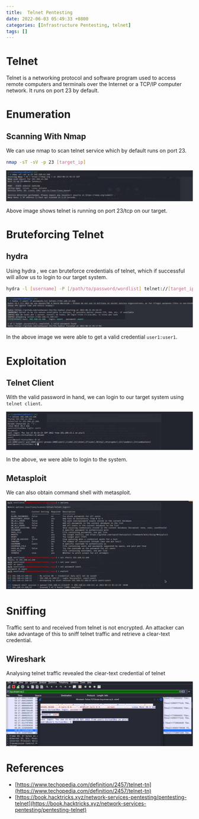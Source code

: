 ```yaml
---
title:  Telnet Pentesting
date: 2022-06-03 05:49:33 +0800
categories: [Infrastructure Pentesting, telnet]
tags: []  
---
```


# Telnet

Telnet is a networking protocol and software program used to access remote computers and terminals over the Internet or a TCP/IP computer network. It runs on port 23 by default.

# Enumeration

## Scanning With Nmap

We can use nmap to scan telnet service which by default runs on port 23.

```bash
nmap -sT -sV -p 23 [target_ip]
```
![telnet](https://raw.githubusercontent.com/cyberkhalid/cyberkhalid.github.io/main/assets/img/ipentest/telnet1.png)

Above image shows telnet is running on port 23/tcp on our target.

# Bruteforcing Telnet

## hydra

Using hydra , we can bruteforce credentials of telnet, which if successful will allow us to login to our target system.

```bash
hydra -l [username] -P [/path/to/password/wordlist] telnet://[target_ip]
```

![telnet](https://raw.githubusercontent.com/cyberkhalid/cyberkhalid.github.io/main/assets/img/ipentest/telnet2.png)

In the above image we were able to get a valid credential `user1:user1`.

# Exploitation

## Telnet Client

With the valid password in hand, we can login to our target system using `telnet client`.

![telnet](https://raw.githubusercontent.com/cyberkhalid/cyberkhalid.github.io/main/assets/img/ipentest/telnet2a.png)

In the above, we were able to login to the system.
## Metasploit

We can also obtain command shell with metasploit.

![telnet](https://raw.githubusercontent.com/cyberkhalid/cyberkhalid.github.io/main/assets/img/ipentest/telnet3.png)


# Sniffing

Traffic sent to and received from telnet is not encrypted. An attacker can take advantage of this to sniff telnet traffic and retrieve a clear-text credential.

## Wireshark

Analysing telnet traffic revealed the clear-text credential of telnet

![telnet](https://raw.githubusercontent.com/cyberkhalid/cyberkhalid.github.io/main/assets/img/ipentest/telnet5.png)

# References

- [https://www.techopedia.com/definition/2457/telnet-tn](https://www.techopedia.com/definition/2457/telnet-tn)
- [https://book.hacktricks.xyz/network-services-pentesting/pentesting-telnet](https://book.hacktricks.xyz/network-services-pentesting/pentesting-telnet)
